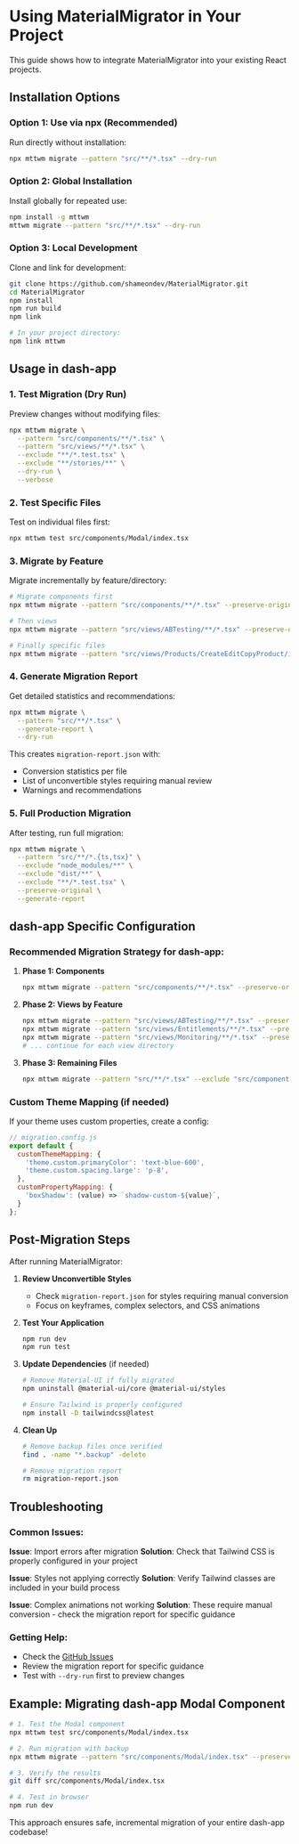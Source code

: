 # Using MaterialMigrator in Your Project

This guide shows how to integrate MaterialMigrator into your existing React projects.

## Installation Options

### Option 1: Use via npx (Recommended)
Run directly without installation:
```bash
npx mttwm migrate --pattern "src/**/*.tsx" --dry-run
```

### Option 2: Global Installation
Install globally for repeated use:
```bash
npm install -g mttwm
mttwm migrate --pattern "src/**/*.tsx" --dry-run
```

### Option 3: Local Development
Clone and link for development:
```bash
git clone https://github.com/shameondev/MaterialMigrator.git
cd MaterialMigrator
npm install
npm run build
npm link

# In your project directory:
npm link mttwm
```

## Usage in dash-app

### 1. Test Migration (Dry Run)
Preview changes without modifying files:
```bash
npx mttwm migrate \
  --pattern "src/components/**/*.tsx" \
  --pattern "src/views/**/*.tsx" \
  --exclude "**/*.test.tsx" \
  --exclude "**/stories/**" \
  --dry-run \
  --verbose
```

### 2. Test Specific Files
Test on individual files first:
```bash
npx mttwm test src/components/Modal/index.tsx
```

### 3. Migrate by Feature
Migrate incrementally by feature/directory:
```bash
# Migrate components first
npx mttwm migrate --pattern "src/components/**/*.tsx" --preserve-original

# Then views
npx mttwm migrate --pattern "src/views/ABTesting/**/*.tsx" --preserve-original

# Finally specific files
npx mttwm migrate --pattern "src/views/Products/CreateEditCopyProduct/index.tsx"
```

### 4. Generate Migration Report
Get detailed statistics and recommendations:
```bash
npx mttwm migrate \
  --pattern "src/**/*.tsx" \
  --generate-report \
  --dry-run
```

This creates `migration-report.json` with:
- Conversion statistics per file
- List of unconvertible styles requiring manual review
- Warnings and recommendations

### 5. Full Production Migration
After testing, run full migration:
```bash
npx mttwm migrate \
  --pattern "src/**/*.{ts,tsx}" \
  --exclude "node_modules/**" \
  --exclude "dist/**" \
  --exclude "**/*.test.tsx" \
  --preserve-original \
  --generate-report
```

## dash-app Specific Configuration

### Recommended Migration Strategy for dash-app:

1. **Phase 1: Components**
   ```bash
   npx mttwm migrate --pattern "src/components/**/*.tsx" --preserve-original
   ```

2. **Phase 2: Views by Feature**
   ```bash
   npx mttwm migrate --pattern "src/views/ABTesting/**/*.tsx" --preserve-original
   npx mttwm migrate --pattern "src/views/Entitlements/**/*.tsx" --preserve-original
   npx mttwm migrate --pattern "src/views/Monitoring/**/*.tsx" --preserve-original
   # ... continue for each view directory
   ```

3. **Phase 3: Remaining Files**
   ```bash
   npx mttwm migrate --pattern "src/**/*.tsx" --exclude "src/components/**" --exclude "src/views/**"
   ```

### Custom Theme Mapping (if needed)
If your theme uses custom properties, create a config:

```javascript
// migration.config.js
export default {
  customThemeMapping: {
    'theme.custom.primaryColor': 'text-blue-600',
    'theme.custom.spacing.large': 'p-8',
  },
  customPropertyMapping: {
    'boxShadow': (value) => `shadow-custom-${value}`,
  }
};
```

## Post-Migration Steps

After running MaterialMigrator:

1. **Review Unconvertible Styles**
   - Check `migration-report.json` for styles requiring manual conversion
   - Focus on keyframes, complex selectors, and CSS animations

2. **Test Your Application**
   ```bash
   npm run dev
   npm run test
   ```

3. **Update Dependencies** (if needed)
   ```bash
   # Remove Material-UI if fully migrated
   npm uninstall @material-ui/core @material-ui/styles
   
   # Ensure Tailwind is properly configured
   npm install -D tailwindcss@latest
   ```

4. **Clean Up**
   ```bash
   # Remove backup files once verified
   find . -name "*.backup" -delete
   
   # Remove migration report
   rm migration-report.json
   ```

## Troubleshooting

### Common Issues:

**Issue**: Import errors after migration
**Solution**: Check that Tailwind CSS is properly configured in your project

**Issue**: Styles not applying correctly
**Solution**: Verify Tailwind classes are included in your build process

**Issue**: Complex animations not working
**Solution**: These require manual conversion - check the migration report for specific guidance

### Getting Help:

- Check the [GitHub Issues](https://github.com/shameondev/MaterialMigrator/issues)
- Review the migration report for specific guidance
- Test with `--dry-run` first to preview changes

## Example: Migrating dash-app Modal Component

```bash
# 1. Test the Modal component
npx mttwm test src/components/Modal/index.tsx

# 2. Run migration with backup
npx mttwm migrate --pattern "src/components/Modal/index.tsx" --preserve-original

# 3. Verify the results
git diff src/components/Modal/index.tsx

# 4. Test in browser
npm run dev
```

This approach ensures safe, incremental migration of your entire dash-app codebase!